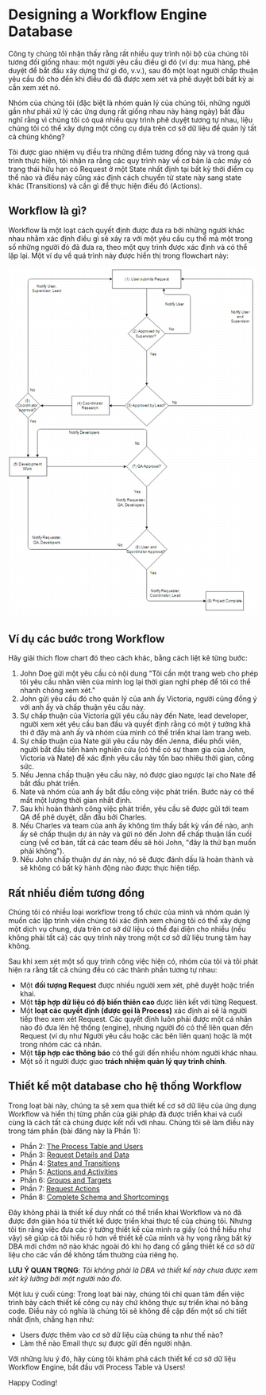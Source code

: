 # Designing a Workflow Engine Database

Công ty chúng tôi nhận thấy rằng rất nhiều quy trình nội bộ của chúng tôi tương đối giống nhau: một người yêu cầu điều gì đó (ví dụ: mua hàng, phê duyệt để bắt đầu xây dựng thứ gì đó, v.v.), sau đó một loạt người chấp thuận yêu cầu đó cho đến khi điều đó đã được xem xét và phê duyệt bởi bất kỳ ai cần xem xét nó.

Nhóm của chúng tôi (đặc biệt là nhóm quản lý của chúng tôi, những người gần như phải xử lý các ứng dụng rất giống nhau này hàng ngày) bắt đầu nghĩ rằng vì chúng tôi có quá nhiều quy trình phê duyệt tương tự nhau, liệu chúng tôi có thể xây dựng một công cụ dựa trên cơ sở dữ liệu để quản lý tất cả chúng không?

Tôi được giao nhiệm vụ điều tra những điểm tương đồng này và trong quá trình thực hiện, tôi nhận ra rằng các quy trình này về cơ bản là các máy có trạng thái hữu hạn có Request ở một State nhất định tại bất kỳ thời điểm cụ thể nào và điều này cũng xác định cách chuyển từ state này sang state khác (Transitions) và cần gì để thực hiện điều đó (Actions).

## Workflow là gì?

Workflow là một loạt cách quyết định được đưa ra bởi những người khác nhau nhằm xác định điều gì sẽ xảy ra với một yêu cầu cụ thể mà một trong số những người đó đã đưa ra, theo một quy trình được xác định và có thể lặp lại. Một ví dụ về quá trình này được hiển thị trong flowchart này:

![Alt text](./images/image.png)

## Ví dụ các bước trong Workflow

Hãy giải thích flow chart đó theo cách khác, bằng cách liệt kê từng bước:

1. John Doe gửi một yêu cầu có nội dung "Tôi cần một trang web cho phép tôi yêu cầu nhân viên của mình log lại thời gian nghỉ phép để tôi có thể nhanh chóng xem xét."
2. John gửi yêu cầu đó cho quản lý của anh ấy Victoria, người cũng đồng ý với anh ấy và chấp thuận yêu cầu này.
3. Sự chấp thuận của Victoria gửi yêu cầu này đến Nate, lead developer, người xem xét yêu cầu ban đầu và quyết định rằng có một ý tưởng khả thi ở đây mà anh ấy và nhóm của mình có thể triển khai làm trang web.
4. Sự chấp thuận của Nate gửi yêu cầu này đến Jenna, điều phối viên, người bắt đầu tiến hành nghiên cứu (có thể có sự tham gia của John, Victoria và Nate) để xác định yêu cầu này tốn bao nhiêu thời gian, công sức.
5. Nếu Jenna chấp thuận yêu cầu này, nó được giao ngược lại cho Nate để bắt đầu phát triển.
6. Nate và nhóm của anh ấy bắt đầu công việc phát triển. Bước này có thể mất một lượng thời gian nhất định.
7. Sau khi hoàn thành công việc phát triển, yêu cầu sẽ được gửi tới team QA để phê duyệt, dẫn đầu bởi Charles.
8. Nếu Charles và team của anh ấy không tìm thấy bất kỳ vấn đề nào, anh ấy sẽ chấp thuận dự án này và gửi nó đến John để chấp thuận lần cuối cùng (về cơ bản, tất cả các team đều sẽ hỏi John, "đây là thứ bạn muốn phải không").
9. Nếu John chấp thuận dự án này, nó sẽ được đánh dấu là hoàn thành và sẽ không có bất kỳ hành động nào được thực hiện tiếp.

## Rất nhiều điểm tương đồng

Chúng tôi có nhiều loại workflow trong tổ chức của mình và nhóm quản lý muốn các lập trình viên chúng tôi xác định xem chúng tôi có thể xây dựng một dịch vụ chung, dựa trên cơ sở dữ liệu có thể đại diện cho nhiều (nếu không phải tất cả) các quy trình này trong một cơ sở dữ liệu trung tâm hay không.

Sau khi xem xét một số quy trình công việc hiện có, nhóm của tôi và tôi phát hiện ra rằng tất cả chúng đều có các thành phần tương tự nhau:

- Một **đối tượng Request** được nhiều người xem xét, phê duyệt hoặc triển khai.
- Một **tập hợp dữ liệu có độ biến thiên cao** được liên kết với từng Request.
- Một **loạt các quyết định (được gọi là Process)** xác định ai sẽ là người tiếp theo xem xét Request. Các quyết định luôn phải được một cá nhân nào đó đưa lên hệ thống (engine), nhưng người đó có thể liên quan đến Request (ví dụ như Người yêu cầu hoặc các bên liên quan) hoặc là một trong nhóm các cá nhân.
- Một **tập hợp các thông báo** có thể gửi đến nhiều nhóm người khác nhau.
- Một số ít người được giao **trách nhiệm quản lý quy trình chính**.

## Thiết kế một database cho hệ thống Workflow

Trong loạt bài này, chúng ta sẽ xem qua thiết kế cơ sở dữ liệu của ứng dụng Workflow và hiển thị từng phần của giải pháp đã được triển khai và cuối cùng là cách tất cả chúng được kết nối với nhau. Chúng tôi sẽ làm điều này trong tám phần (bài đăng này là Phần 1):

- Phần 2: [The Process Table and Users](./Part_2_The_Process_Table_And_Users.md)
- Phần 3: [Request Details and Data](./Part_3_Request_Details_And_Data.md)
- Phần 4: [States and Transitions](./Part_4_States_And_Transitions.md)
- Phần 5: [Actions and Activities](./Part_5_Actions_And_Activities.md)
- Phần 6: [Groups and Targets](./Part_6_Groups_And_Targets.md)
- Phần 7: [Request Actions](./Part_7_Request_Actions.md)
- Phần 8: [Complete Schema and Shortcomings](./Part_8_Complete_Schema_And_Shortcomings.md)

Đây không phải là thiết kế duy nhất có thể triển khai Workflow và nó đã được đơn giản hóa từ thiết kế được triển khai thực tế của chúng tôi. Nhưng tôi tin rằng việc đưa các ý tưởng thiết kế của mình ra giấy (có thể hiểu như vậy) sẽ giúp cả tôi hiểu rõ hơn về thiết kế của mình và hy vọng rằng bất kỳ DBA mới chớm nở nào khác ngoài đó khi họ đang cố gắng thiết kế cơ sở dữ liệu cho các vấn đề không tầm thường của riêng họ.

**LƯU Ý QUAN TRỌNG**: _Tôi không phải là DBA và thiết kế này chưa được xem xét kỹ lưỡng bởi một người nào đó._

Một lưu ý cuối cùng: Trong loạt bài này, chúng tôi chỉ quan tâm đến việc trình bày cách thiết kế công cụ này chứ không thực sự triển khai nó bằng code. Điều này có nghĩa là chúng tôi sẽ không đề cập đến một số chi tiết nhất định, chẳng hạn như:

- Users được thêm vào cơ sở dữ liệu của chúng ta như thế nào?
- Làm thế nào Email thực sự được gửi đến người nhận.

Với những lưu ý đó, hãy cùng tôi khám phá cách thiết kế cơ sở dữ liệu Workflow Engine, bắt đầu với Process Table và Users!

Happy Coding!
